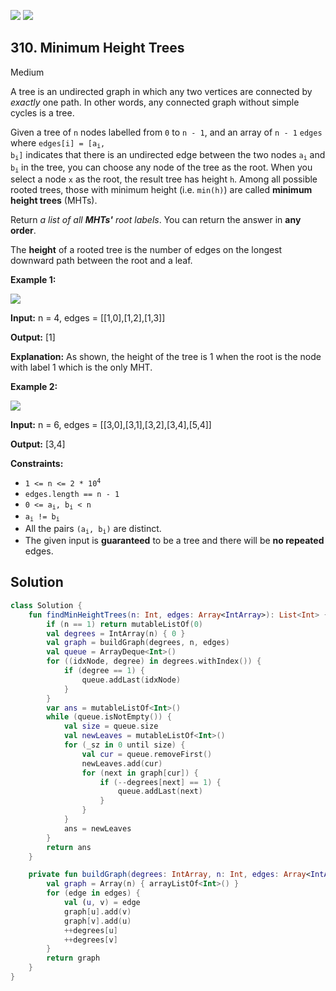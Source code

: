 [![](https://img.shields.io/github/stars/javadev/LeetCode-in-Kotlin?label=Stars&style=flat-square)](https://github.com/javadev/LeetCode-in-Kotlin)
[![](https://img.shields.io/github/forks/javadev/LeetCode-in-Kotlin?label=Fork%20me%20on%20GitHub%20&style=flat-square)](https://github.com/javadev/LeetCode-in-Kotlin/fork)

## 310\. Minimum Height Trees

Medium

A tree is an undirected graph in which any two vertices are connected by _exactly_ one path. In other words, any connected graph without simple cycles is a tree.

Given a tree of `n` nodes labelled from `0` to `n - 1`, and an array of `n - 1` `edges` where <code>edges[i] = [a<sub>i</sub>, b<sub>i</sub>]</code> indicates that there is an undirected edge between the two nodes <code>a<sub>i</sub></code> and <code>b<sub>i</sub></code> in the tree, you can choose any node of the tree as the root. When you select a node `x` as the root, the result tree has height `h`. Among all possible rooted trees, those with minimum height (i.e. `min(h)`) are called **minimum height trees** (MHTs).

Return _a list of all **MHTs'** root labels_. You can return the answer in **any order**.

The **height** of a rooted tree is the number of edges on the longest downward path between the root and a leaf.

**Example 1:**

![](https://assets.leetcode.com/uploads/2020/09/01/e1.jpg)

**Input:** n = 4, edges = \[\[1,0],[1,2],[1,3]]

**Output:** [1]

**Explanation:** As shown, the height of the tree is 1 when the root is the node with label 1 which is the only MHT.

**Example 2:**

![](https://assets.leetcode.com/uploads/2020/09/01/e2.jpg)

**Input:** n = 6, edges = \[\[3,0],[3,1],[3,2],[3,4],[5,4]]

**Output:** [3,4]

**Constraints:**

*   <code>1 <= n <= 2 * 10<sup>4</sup></code>
*   `edges.length == n - 1`
*   <code>0 <= a<sub>i</sub>, b<sub>i</sub> < n</code>
*   <code>a<sub>i</sub> != b<sub>i</sub></code>
*   All the pairs <code>(a<sub>i</sub>, b<sub>i</sub>)</code> are distinct.
*   The given input is **guaranteed** to be a tree and there will be **no repeated** edges.

## Solution

```kotlin
class Solution {
    fun findMinHeightTrees(n: Int, edges: Array<IntArray>): List<Int> {
        if (n == 1) return mutableListOf(0)
        val degrees = IntArray(n) { 0 }
        val graph = buildGraph(degrees, n, edges)
        val queue = ArrayDeque<Int>()
        for ((idxNode, degree) in degrees.withIndex()) {
            if (degree == 1) {
                queue.addLast(idxNode)
            }
        }
        var ans = mutableListOf<Int>()
        while (queue.isNotEmpty()) {
            val size = queue.size
            val newLeaves = mutableListOf<Int>()
            for (_sz in 0 until size) {
                val cur = queue.removeFirst()
                newLeaves.add(cur)
                for (next in graph[cur]) {
                    if (--degrees[next] == 1) {
                        queue.addLast(next)
                    }
                }
            }
            ans = newLeaves
        }
        return ans
    }

    private fun buildGraph(degrees: IntArray, n: Int, edges: Array<IntArray>): Array<ArrayList<Int>> {
        val graph = Array(n) { arrayListOf<Int>() }
        for (edge in edges) {
            val (u, v) = edge
            graph[u].add(v)
            graph[v].add(u)
            ++degrees[u]
            ++degrees[v]
        }
        return graph
    }
}
```